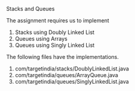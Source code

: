 Stacks and Queues

The assignment requires us to implement
1. Stacks using Doubly Linked List
2. Queues using Arrays
3. Queues using Singly Linked List

The following files have the implementations.
1. com/targetindia/stacks/DoublyLinkedList.java
2. com/targetindia/queues/ArrayQueue.java
3. com/targetindia/queues/SinglyLinkedList.java
